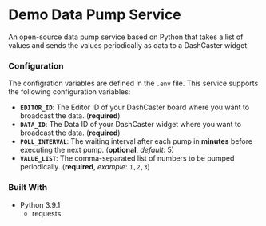 # Demo Data Pump Service

An open-source data pump service based on Python that takes a list of values and sends the values periodically as data to a DashCaster widget.


### Configuration

The configration variables are defined in the `.env` file. This service supports the following configuration variables:
* **`EDITOR_ID`**: The Editor ID of your DashCaster board where you want to broadcast the data. (**required**)
* **`DATA_ID`**: The Data ID of your DashCaster widget where you want to broadcast the data. (**required**)
* **`POLL_INTERVAL`**: The waiting interval after each pump in **minutes** before executing the next pump. (**optional**, *default*: 5)
* **`VALUE_LIST`**: The comma-separated list of numbers to be pumped periodically. (**required**, *example*: `1,2,3`)


### Built With

* Python 3.9.1
  * requests
